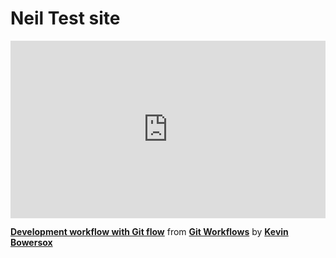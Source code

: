 <h1>Neil Test site</h1>

<div style="position:relative;height:0;padding-bottom:56.25%"><iframe width="640" height="360" src="https://www.linkedin.com/learning/embed/git-workflows/development-workflow-with-git-flow?autoplay=false&claim=AQGXkSAxPAa_yQAAAYoCop-RlxZRV3k-BQb4LsOJkzF15BnElqhT58i5CkR66mvnjymVGFMr2elQWA6l15whsUU0g5qWQAmssXdofiWi-wDlLEfIa_TNW_g5vWeMBUdxWMA6aQxAGvTJ_9PKlAD39P7Cl-5uro64-gIiGmbFtB0Q-yrzLo0elH9I0BSfMpajjKUdbgSmWQC5Ts7ilkL90kVVUBVuJoVkIxmBQfte0g9e5fW-5-6hkmdgDOxSfP7BXD2CamWDxyKzyGjtNqDovvrnC5z8wjp-Z3irlDb0iyt6Fks_IfA118zBrIrvGpPzajgz1TL-dgL0dwHiJURPEk8K-It-tdtXqwLUVLz-NiyTuRhjznxm9OA-44yC0JGFzBCEcaHOctL402AgPOtqIOqjESV2RNgOGSpaqxtmfsaE7GKte8Y2m0U0WGMUVH5v9sQ2iwGp2ASSBUoZVPXoX1gMXRIDu84gl3_zDEHVeMqZApFZQ3pG1OxDqmrFc3NsURBKbpQfZ6kySxUHo672iweSzM4vBdk-yOWzwsErh0eq_ET5fUy52tcpmu7bwGMnfIEWCN3EkNalHLuEP0ASB4ck_ezOT2cs46mrycgToq0inx1epvrMww1a_bFoAxAr-Y2J3l6Xy-R4HAERs_O3bFwGzCMbJmq3MrW50ckHwnTCvF51p2wuVmARtKKIWW46NCeVN9fBy2OrTfeMpHoAFVwNAP1FNv0jCYwlTnuwaTAYAaEpFTnchnUWhGRUA699DbmongHk85PFJlS8guw7g9z2T5Ho2O6kvhDYnbwoIPHjhJLdAXSseq8y8FIaJ3JcRDip4XYD5OeI8HVc3CBHBmExNUXDFiQ2zwgScMNDNaR7xUBVeouvo75Xkm-spy5ogODY7SvDxfzyQQnqR9AgRe47J-SGjaBJJXoPX0zNHBzloUGKH07aJRy1ZmrxUMOLCv4LwppqESknJwGb8EhIv6M81YFGs3VPElzKSImMReh5H1AJaC5i-bt4UUdYJ8ET5DanrTc_jFUj20X6iFx03DuatHJGxWIxUWQz_YrjHHIc7IN5V8JuusJ4-kibGq3dt3ddlTjLGGzADFEsPMrS89sL0BbynFHvv9OCHDuCCMXvvnt7IiQCuPOyNVdQ99Nk_ZXAFsEFIyzoruFQhwblimp2JYE6AyI5bIqaZ5r2u5r3-S0MTEy_FI_vVVz-gDET" mozallowfullscreen="true" webkitallowfullscreen="true" allowfullscreen="true" frameborder="0" style="position:absolute;width:100%;height:100%;left:0"></iframe></div><p><strong><a href="https://www.linkedin.com/learning/git-workflows/development-workflow-with-git-flow?trk=embed_lil">Development workflow with Git flow</a></strong> from <strong><a href="https://www.linkedin.com/learning/git-workflows?trk=embed_lil">Git Workflows</a></strong> by <strong><a href="https://www.linkedin.com/learning/instructors/kevin-bowersox?trk=embed_lil">Kevin Bowersox</a></strong></p>
